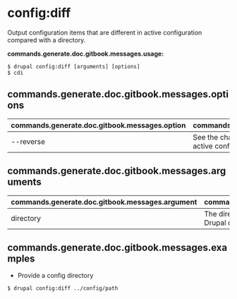 # config:diff
Output configuration items that are different in active configuration compared with a directory.

**commands.generate.doc.gitbook.messages.usage:**
```
$ drupal config:diff [arguments] [options]
$ cdi  
```

## commands.generate.doc.gitbook.messages.options
commands.generate.doc.gitbook.messages.option | commands.generate.doc.gitbook.messages.details
-------|-------------
--reverse | See the changes in reverse (i.e diff a directory to the active configuration).

## commands.generate.doc.gitbook.messages.arguments
commands.generate.doc.gitbook.messages.argument | commands.generate.doc.gitbook.messages.details
---------|-------------
directory | The directory to diff against. If omitted, choose from Drupal config directories.

## commands.generate.doc.gitbook.messages.examples
* Provide a config directory
```
$ drupal config:diff ../config/path
```
